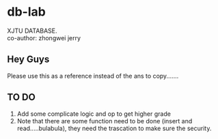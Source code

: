 # db-lab
XJTU DATABASE.  
co-author: zhongwei jerry

## Hey Guys
Please use this as a reference instead of the ans to copy.......

## TO DO
1. Add some complicate logic and op to get higher grade  
2. Note that there are some function need to be done (insert and read.....bulabula), they need the trascation to make sure the security.
